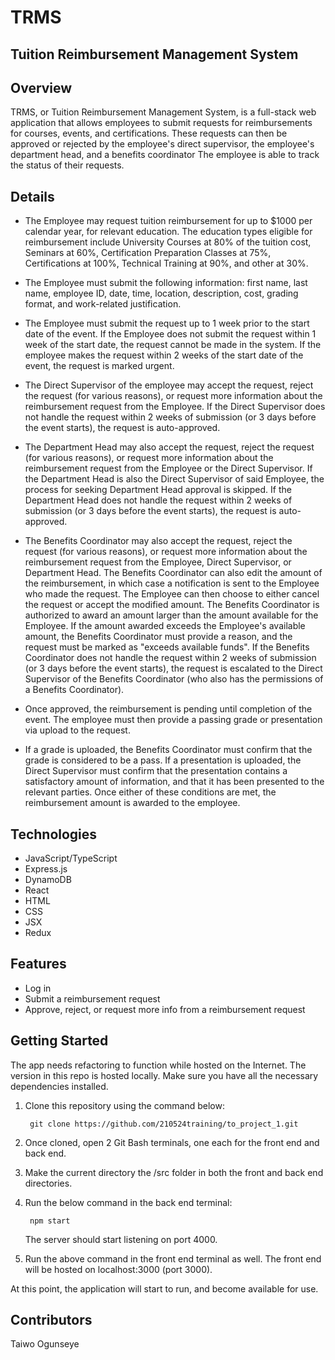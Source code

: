 # TRMS

## Tuition Reimbursement Management System

## Overview

TRMS, or Tuition Reimbursement Management System, is a full-stack web application that allows employees to submit requests for reimbursements for courses, events, and certifications. 
These requests can then be approved or rejected by the employee's direct supervisor, the employee's department head, and a benefits coordinator The employee is able to track the status of their requests.

## Details

- The Employee may request tuition reimbursement for up to $1000 per calendar year, for relevant education. The education types eligible for reimbursement include 
University Courses at 80% of the tuition cost, Seminars at 60%, Certification Preparation Classes at 75%, Certifications at 100%, Technical Training at 90%, and other at 30%.

- The Employee must submit the following information: first name, last name, employee ID, date, time, location, description, cost, grading format, and work-related justification.

- The Employee must submit the request up to 1 week prior to the start date of the event. If the Employee does not submit the request within 1 week of the start date, the request cannot be made
in the system. If the employee makes the request within 2 weeks of the start date of the event, the request is marked urgent. 

- The Direct Supervisor of the employee may accept the request, reject the request (for various reasons), or request more information about the reimbursement 
request from the Employee. If the Direct Supervisor does not handle the request within 2 weeks of submission (or 3 days before the event starts), the request is auto-approved. 

- The Department Head may also accept the request, reject the request (for various reasons), or request more information about the reimbursement 
request from the Employee or the Direct Supervisor. If the Department Head is also the Direct Supervisor of said Employee, the process for seeking Department Head approval 
is skipped.  If the Department Head does not handle the request within 2 weeks of submission (or 3 days before the event starts), the request is auto-approved. 

- The Benefits Coordinator may also accept the request, reject the request (for various reasons), or request more information about the reimbursement request 
from the Employee, Direct Supervisor, or Department Head. The Benefits Coordinator can also edit the amount of the reimbursement, in which case a notification is sent to the Employee who 
made the request. The Employee can then choose to either cancel the request or accept the modified amount. The Benefits Coordinator is authorized to award an amount larger than the amount available
for the Employee. If the amount awarded exceeds the Employee's available amount, the Benefits Coordinator must provide a reason, and the request must be marked as "exceeds available funds". 
If the Benefits Coordinator does not handle the request within 2 weeks of submission (or 3 days before the event starts), the request is escalated to the Direct Supervisor
of the Benefits Coordinator (who also has the permissions of a Benefits Coordinator).

- Once approved, the reimbursement is pending until completion of the event. The employee must then provide a passing grade or presentation via upload to the request.

- If a grade is uploaded, the Benefits Coordinator must confirm that the grade is considered to be a pass. If a presentation is uploaded, the Direct Supervisor must confirm that the presentation 
contains a satisfactory amount of information, and that it has been presented to the relevant parties. Once either of these conditions are met, the reimbursement amount is awarded to the employee.

## Technologies

- JavaScript/TypeScript 
- Express.js 
- DynamoDB 
- React 
- HTML 
- CSS
- JSX
- Redux

## Features
- Log in
- Submit a reimbursement request
- Approve, reject, or request more info from a reimbursement request

## Getting Started

The app needs refactoring to function while hosted on the Internet. The version in this repo is hosted locally. Make sure you have all the necessary dependencies installed.

1) Clone this repository using the command below:

        git clone https://github.com/210524training/to_project_1.git
        
2) Once cloned, open 2 Git Bash terminals, one each for the front end and back end.

3) Make the current directory the /src folder in both the front and back end directories.

4) Run the below command in the back end terminal:
        
        npm start
     
      The server should start listening on port 4000.

5) Run the above command in the front end terminal as well. The front end will be hosted on localhost:3000 (port 3000).

At this point, the application will start to run, and become available for use.

## Contributors

Taiwo Ogunseye

